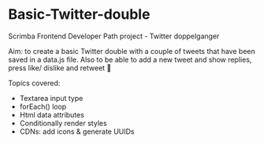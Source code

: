 # Basic-Twitter-double
Scrimba Frontend Developer Path project - Twitter doppelganger

Aim: to create a basic Twitter double with a couple of tweets that have been saved in a data.js file. Also to be able to add a new tweet and show replies, press like/ dislike and retweet 🤩

Topics covered:
- Textarea input type
- forEach() loop
- Html data attributes
- Conditionally render styles
- CDNs: add icons & generate UUIDs
